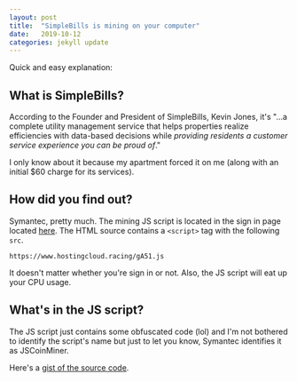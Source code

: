 ```yaml
---
layout: post
title:  "SimpleBills is mining on your computer"
date:   2019-10-12
categories: jekyll update
---
```


Quick and easy explanation:

## What is SimpleBills?
According to the Founder and President of SimpleBills, Kevin Jones, it's "...a complete utility management service that helps properties realize efficiencies with data-based decisions while *providing residents a customer service experience you can be proud of*."

I only know about it because my apartment forced it on me (along with an initial $60 charge for its services).

## How did you find out?
Symantec, pretty much. The mining JS script is located in the sign in page located [here](https://app.simplebills.com/signin).
The HTML source contains a `<script>` tag with the following `src`.

`https://www.hostingcloud.racing/gA51.js`

It doesn't matter whether you're sign in or not. Also, the JS script will eat up your CPU usage.

## What's in the JS script?
The JS script just contains some obfuscated code (lol) and I'm not bothered to identify the script's name but just to let you know, Symantec identifies it as JSCoinMiner.

Here's a [gist of the source code](https://gist.github.com/Maktm/9518eece4b6190a439d513396e622e0a).